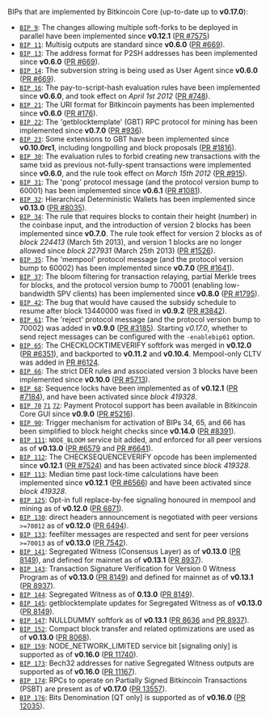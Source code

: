 BIPs that are implemented by Bitkincoin Core (up-to-date up to **v0.17.0**):

* [`BIP 9`](https://github.com/bitkincoin/bips/blob/master/bip-0009.mediawiki): The changes allowing multiple soft-forks to be deployed in parallel have been implemented since **v0.12.1**  ([PR #7575](https://github.com/bitkincoin/bitkincoin/pull/7575))
* [`BIP 11`](https://github.com/bitkincoin/bips/blob/master/bip-0011.mediawiki): Multisig outputs are standard since **v0.6.0** ([PR #669](https://github.com/bitkincoin/bitkincoin/pull/669)).
* [`BIP 13`](https://github.com/bitkincoin/bips/blob/master/bip-0013.mediawiki): The address format for P2SH addresses has been implemented since **v0.6.0** ([PR #669](https://github.com/bitkincoin/bitkincoin/pull/669)).
* [`BIP 14`](https://github.com/bitkincoin/bips/blob/master/bip-0014.mediawiki): The subversion string is being used as User Agent since **v0.6.0** ([PR #669](https://github.com/bitkincoin/bitkincoin/pull/669)).
* [`BIP 16`](https://github.com/bitkincoin/bips/blob/master/bip-0016.mediawiki): The pay-to-script-hash evaluation rules have been implemented since **v0.6.0**, and took effect on *April 1st 2012* ([PR #748](https://github.com/bitkincoin/bitkincoin/pull/748)).
* [`BIP 21`](https://github.com/bitkincoin/bips/blob/master/bip-0021.mediawiki): The URI format for Bitkincoin payments has been implemented since **v0.6.0** ([PR #176](https://github.com/bitkincoin/bitkincoin/pull/176)).
* [`BIP 22`](https://github.com/bitkincoin/bips/blob/master/bip-0022.mediawiki): The 'getblocktemplate' (GBT) RPC protocol for mining has been implemented since **v0.7.0** ([PR #936](https://github.com/bitkincoin/bitkincoin/pull/936)).
* [`BIP 23`](https://github.com/bitkincoin/bips/blob/master/bip-0023.mediawiki): Some extensions to GBT have been implemented since **v0.10.0rc1**, including longpolling and block proposals ([PR #1816](https://github.com/bitkincoin/bitkincoin/pull/1816)).
* [`BIP 30`](https://github.com/bitkincoin/bips/blob/master/bip-0030.mediawiki): The evaluation rules to forbid creating new transactions with the same txid as previous not-fully-spent transactions were implemented since **v0.6.0**, and the rule took effect on *March 15th 2012* ([PR #915](https://github.com/bitkincoin/bitkincoin/pull/915)).
* [`BIP 31`](https://github.com/bitkincoin/bips/blob/master/bip-0031.mediawiki): The 'pong' protocol message (and the protocol version bump to 60001) has been implemented since **v0.6.1** ([PR #1081](https://github.com/bitkincoin/bitkincoin/pull/1081)).
* [`BIP 32`](https://github.com/bitkincoin/bips/blob/master/bip-0032.mediawiki): Hierarchical Deterministic Wallets has been implemented since **v0.13.0** ([PR #8035](https://github.com/bitkincoin/bitkincoin/pull/8035)).
* [`BIP 34`](https://github.com/bitkincoin/bips/blob/master/bip-0034.mediawiki): The rule that requires blocks to contain their height (number) in the coinbase input, and the introduction of version 2 blocks has been implemented since **v0.7.0**. The rule took effect for version 2 blocks as of *block 224413* (March 5th 2013), and version 1 blocks are no longer allowed since *block 227931* (March 25th 2013) ([PR #1526](https://github.com/bitkincoin/bitkincoin/pull/1526)).
* [`BIP 35`](https://github.com/bitkincoin/bips/blob/master/bip-0035.mediawiki): The 'mempool' protocol message (and the protocol version bump to 60002) has been implemented since **v0.7.0** ([PR #1641](https://github.com/bitkincoin/bitkincoin/pull/1641)).
* [`BIP 37`](https://github.com/bitkincoin/bips/blob/master/bip-0037.mediawiki): The bloom filtering for transaction relaying, partial Merkle trees for blocks, and the protocol version bump to 70001 (enabling low-bandwidth SPV clients) has been implemented since **v0.8.0** ([PR #1795](https://github.com/bitkincoin/bitkincoin/pull/1795)).
* [`BIP 42`](https://github.com/bitkincoin/bips/blob/master/bip-0042.mediawiki): The bug that would have caused the subsidy schedule to resume after block 13440000 was fixed in **v0.9.2** ([PR #3842](https://github.com/bitkincoin/bitkincoin/pull/3842)).
* [`BIP 61`](https://github.com/bitkincoin/bips/blob/master/bip-0061.mediawiki): The 'reject' protocol message (and the protocol version bump to 70002) was added in **v0.9.0** ([PR #3185](https://github.com/bitkincoin/bitkincoin/pull/3185)). Starting *v0.17.0*, whether to send reject messages can be configured with the `-enablebip61` option.
* [`BIP 65`](https://github.com/bitkincoin/bips/blob/master/bip-0065.mediawiki): The CHECKLOCKTIMEVERIFY softfork was merged in **v0.12.0** ([PR #6351](https://github.com/bitkincoin/bitkincoin/pull/6351)), and backported to **v0.11.2** and **v0.10.4**. Mempool-only CLTV was added in [PR #6124](https://github.com/bitkincoin/bitkincoin/pull/6124).
* [`BIP 66`](https://github.com/bitkincoin/bips/blob/master/bip-0066.mediawiki): The strict DER rules and associated version 3 blocks have been implemented since **v0.10.0** ([PR #5713](https://github.com/bitkincoin/bitkincoin/pull/5713)).
* [`BIP 68`](https://github.com/bitkincoin/bips/blob/master/bip-0068.mediawiki): Sequence locks have been implemented as of **v0.12.1**  ([PR #7184](https://github.com/bitkincoin/bitkincoin/pull/7184)), and have been activated since *block 419328*.
* [`BIP 70`](https://github.com/bitkincoin/bips/blob/master/bip-0070.mediawiki) [`71`](https://github.com/bitkincoin/bips/blob/master/bip-0071.mediawiki) [`72`](https://github.com/bitkincoin/bips/blob/master/bip-0072.mediawiki): Payment Protocol support has been available in Bitkincoin Core GUI since **v0.9.0** ([PR #5216](https://github.com/bitkincoin/bitkincoin/pull/5216)).
* [`BIP 90`](https://github.com/bitkincoin/bips/blob/master/bip-0090.mediawiki): Trigger mechanism for activation of BIPs 34, 65, and 66 has been simplified to block height checks since **v0.14.0** ([PR #8391](https://github.com/bitkincoin/bitkincoin/pull/8391)).
* [`BIP 111`](https://github.com/bitkincoin/bips/blob/master/bip-0111.mediawiki): `NODE_BLOOM` service bit added, and enforced for all peer versions as of **v0.13.0** ([PR #6579](https://github.com/bitkincoin/bitkincoin/pull/6579) and [PR #6641](https://github.com/bitkincoin/bitkincoin/pull/6641)).
* [`BIP 112`](https://github.com/bitkincoin/bips/blob/master/bip-0112.mediawiki): The CHECKSEQUENCEVERIFY opcode has been implemented since **v0.12.1** ([PR #7524](https://github.com/bitkincoin/bitkincoin/pull/7524)) and has been activated since *block 419328*.
* [`BIP 113`](https://github.com/bitkincoin/bips/blob/master/bip-0113.mediawiki): Median time past lock-time calculations have been implemented since **v0.12.1** ([PR #6566](https://github.com/bitkincoin/bitkincoin/pull/6566)) and have been activated since *block 419328*.
* [`BIP 125`](https://github.com/bitkincoin/bips/blob/master/bip-0125.mediawiki): Opt-in full replace-by-fee signaling honoured in mempool and mining as of **v0.12.0** ([PR 6871](https://github.com/bitkincoin/bitkincoin/pull/6871)).
* [`BIP 130`](https://github.com/bitkincoin/bips/blob/master/bip-0130.mediawiki): direct headers announcement is negotiated with peer versions `>=70012` as of **v0.12.0** ([PR 6494](https://github.com/bitkincoin/bitkincoin/pull/6494)).
* [`BIP 133`](https://github.com/bitkincoin/bips/blob/master/bip-0133.mediawiki): feefilter messages are respected and sent for peer versions `>=70013` as of **v0.13.0** ([PR 7542](https://github.com/bitkincoin/bitkincoin/pull/7542)).
* [`BIP 141`](https://github.com/bitkincoin/bips/blob/master/bip-0141.mediawiki): Segregated Witness (Consensus Layer) as of **v0.13.0** ([PR 8149](https://github.com/bitkincoin/bitkincoin/pull/8149)), and defined for mainnet as of **v0.13.1** ([PR 8937](https://github.com/bitkincoin/bitkincoin/pull/8937)).
* [`BIP 143`](https://github.com/bitkincoin/bips/blob/master/bip-0143.mediawiki): Transaction Signature Verification for Version 0 Witness Program as of **v0.13.0** ([PR 8149](https://github.com/bitkincoin/bitkincoin/pull/8149)) and defined for mainnet as of **v0.13.1** ([PR 8937](https://github.com/bitkincoin/bitkincoin/pull/8937)).
* [`BIP 144`](https://github.com/bitkincoin/bips/blob/master/bip-0144.mediawiki): Segregated Witness as of **0.13.0** ([PR 8149](https://github.com/bitkincoin/bitkincoin/pull/8149)).
* [`BIP 145`](https://github.com/bitkincoin/bips/blob/master/bip-0145.mediawiki): getblocktemplate updates for Segregated Witness as of **v0.13.0** ([PR 8149](https://github.com/bitkincoin/bitkincoin/pull/8149)).
* [`BIP 147`](https://github.com/bitkincoin/bips/blob/master/bip-0147.mediawiki): NULLDUMMY softfork as of **v0.13.1** ([PR 8636](https://github.com/bitkincoin/bitkincoin/pull/8636) and [PR 8937](https://github.com/bitkincoin/bitkincoin/pull/8937)).
* [`BIP 152`](https://github.com/bitkincoin/bips/blob/master/bip-0152.mediawiki): Compact block transfer and related optimizations are used as of **v0.13.0** ([PR 8068](https://github.com/bitkincoin/bitkincoin/pull/8068)).
* [`BIP 159`](https://github.com/bitkincoin/bips/blob/master/bip-0159.mediawiki): NODE_NETWORK_LIMITED service bit [signaling only] is supported as of **v0.16.0** ([PR 11740](https://github.com/bitkincoin/bitkincoin/pull/11740)).
* [`BIP 173`](https://github.com/bitkincoin/bips/blob/master/bip-0173.mediawiki): Bech32 addresses for native Segregated Witness outputs are supported as of **v0.16.0** ([PR 11167](https://github.com/bitkincoin/bitkincoin/pull/11167)).
* [`BIP 174`](https://github.com/bitkincoin/bips/blob/master/bip-0174.mediawiki): RPCs to operate on Partially Signed Bitkincoin Transactions (PSBT) are present as of **v0.17.0** ([PR 13557](https://github.com/bitkincoin/bitkincoin/pull/13557)).
* [`BIP 176`](https://github.com/bitkincoin/bips/blob/master/bip-0176.mediawiki): Bits Denomination [QT only] is supported as of **v0.16.0** ([PR 12035](https://github.com/bitkincoin/bitkincoin/pull/12035)).

